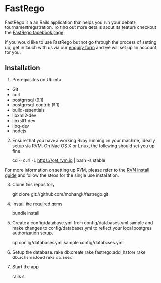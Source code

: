 # FastRego

FastRego is a an Rails application that helps you run your debate tournamentregistration. To find out more details about its feature checkout the [FastRego facebook page](http://www.facebook.com/fastrego).

If you would like to use FastRego but not go through the process of setting up, get in touch with us via our [enquiry form](http://fastrego.herokuapp.com/enquiry) and we will set up an account for you.

## Installation

1. Prerequisites on Ubuntu
  * Git
  * curl
  * postgresql (9.1)
  * postgresql-contrib (9.1)
  * build-essentials
  * libxml2-dev
  * libxslt1-dev
  * libq-dev
  * nodejs

2. Ensure that you have a working Ruby running on your machine, ideally setup via RVM. On Mac OS X or Linux, the following should set you up fine

    cd ~
    curl -L https://get.rvm.io | bash -s stable

For more information on setting up RVM, please refer to the [RVM install guide](https://rvm.io//rvm/install/) and follow the steps for the single use installation.

3. Clone this repository

    git clone git://github.com/mohangk/fastrego.git

4. Install the required gems

    bundle install

5. Create a config/database.yml from config/databases.yml.sample and make changes to config/databases.yml to reflect your local postgres authorization setup.

   cp config/databases.yml.sample config/databases.yml

6. Setup the database. 
    rake db:create
    rake fastrego:add_hstore
    rake db:schema:load 
    rake db:seed

7. Start the app

    rails s
